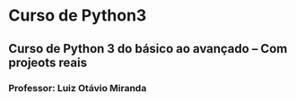 # Curso de Python3
## Curso de Python 3 do básico ao avançado – Com projeots reais
### Professor: Luiz Otávio Miranda
